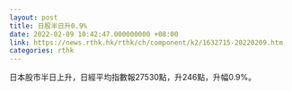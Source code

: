 ```yaml
---
layout: post
title: 日股半日升0.9%
date: 2022-02-09 10:42:47.000000000 +08:00
link: https://news.rthk.hk/rthk/ch/component/k2/1632715-20220209.htm
categories: rthk
---
```


日本股市半日上升，日經平均指數報27530點，升246點，升幅0.9%。
